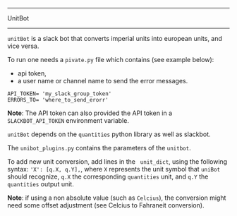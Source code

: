 *******
UnitBot
*******


`unitBot` is a slack bot that converts imperial units into european units, and vice
versa.

To run one needs a `pivate.py` file which contains (see example below):
- api token,
- a user name or channel name to send the error messages.

```
API_TOKEN= 'my_slack_group_token'
ERRORS_TO= 'where_to_send_erorr'
```
**Note**: The API token can also provided the API token in a
`SLACKBOT_API_TOKEN` environment variable.

`unitBot` depends on the `quantities` python library as well as slackbot.

The `unibot_plugins.py` contains the parameters of the `unitbot`.

To add new unit conversion, add lines in the ` unit_dict`, using the following
syntax: `'X': [q.X, q.Y],`, where `X` represents the unit symbol that `uniBot`
should recognize, `q.X` the corresponding `quantities` unit, and `q.Y` the
`quantities` output unit.


**Note**: if using a non absolute value (such as `Celcius`), the conversion might need some
offset adjustment (see Celcius to Fahraneit conversion).
